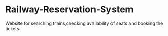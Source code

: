 # Railway-Reservation-System
Website for searching trains,checking availability of seats and booking the tickets. 
